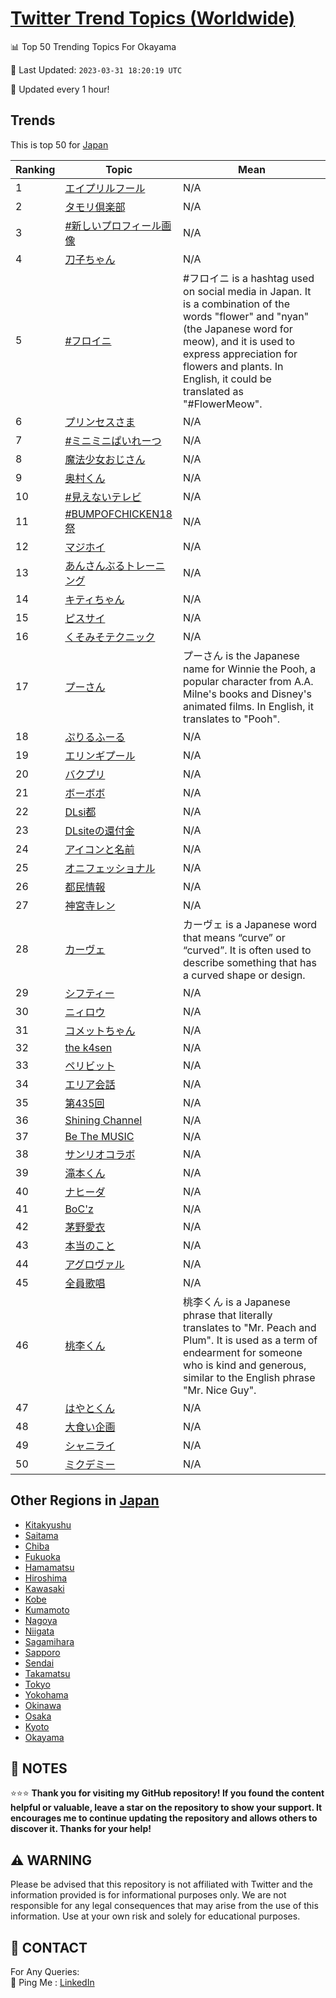 [Twitter Trend Topics (Worldwide)](https://github.com/ErcinDedeoglu/Twitter-Trend-Topics)
==========


📊 Top 50 Trending Topics For Okayama

📆 Last Updated: `2023-03-31 18:20:19 UTC`

🔧 Updated every 1 hour!


## Trends

This is top 50 for [Japan](</Japan>)

| Ranking | Topic | Mean |
| ------- | ------------ | ------------ |
| 1 | [エイプリルフール](http://twitter.com/search?q=%e3%82%a8%e3%82%a4%e3%83%97%e3%83%aa%e3%83%ab%e3%83%95%e3%83%bc%e3%83%ab) | N/A |
| 2 | [タモリ倶楽部](http://twitter.com/search?q=%e3%82%bf%e3%83%a2%e3%83%aa%e5%80%b6%e6%a5%bd%e9%83%a8) | N/A |
| 3 | [#新しいプロフィール画像](http://twitter.com/search?q=%23%e6%96%b0%e3%81%97%e3%81%84%e3%83%97%e3%83%ad%e3%83%95%e3%82%a3%e3%83%bc%e3%83%ab%e7%94%bb%e5%83%8f) | N/A |
| 4 | [刀子ちゃん](http://twitter.com/search?q=%e5%88%80%e5%ad%90%e3%81%a1%e3%82%83%e3%82%93) | N/A |
| 5 | [#フロイニ](http://twitter.com/search?q=%23%e3%83%95%e3%83%ad%e3%82%a4%e3%83%8b) | #フロイニ is a hashtag used on social media in Japan. It is a combination of the words "flower" and "nyan" (the Japanese word for meow), and it is used to express appreciation for flowers and plants. In English, it could be translated as "#FlowerMeow". |
| 6 | [プリンセスさま](http://twitter.com/search?q=%e3%83%97%e3%83%aa%e3%83%b3%e3%82%bb%e3%82%b9%e3%81%95%e3%81%be) | N/A |
| 7 | [#ミニミニぱいれーつ](http://twitter.com/search?q=%23%e3%83%9f%e3%83%8b%e3%83%9f%e3%83%8b%e3%81%b1%e3%81%84%e3%82%8c%e3%83%bc%e3%81%a4) | N/A |
| 8 | [魔法少女おじさん](http://twitter.com/search?q=%e9%ad%94%e6%b3%95%e5%b0%91%e5%a5%b3%e3%81%8a%e3%81%98%e3%81%95%e3%82%93) | N/A |
| 9 | [奥村くん](http://twitter.com/search?q=%e5%a5%a5%e6%9d%91%e3%81%8f%e3%82%93) | N/A |
| 10 | [#見えないテレビ](http://twitter.com/search?q=%23%e8%a6%8b%e3%81%88%e3%81%aa%e3%81%84%e3%83%86%e3%83%ac%e3%83%93) | N/A |
| 11 | [#BUMPOFCHICKEN18祭](http://twitter.com/search?q=%23BUMPOFCHICKEN18%e7%a5%ad) | N/A |
| 12 | [マジホイ](http://twitter.com/search?q=%e3%83%9e%e3%82%b8%e3%83%9b%e3%82%a4) | N/A |
| 13 | [あんさんぶるトレーニング](http://twitter.com/search?q=%e3%81%82%e3%82%93%e3%81%95%e3%82%93%e3%81%b6%e3%82%8b%e3%83%88%e3%83%ac%e3%83%bc%e3%83%8b%e3%83%b3%e3%82%b0) | N/A |
| 14 | [キティちゃん](http://twitter.com/search?q=%e3%82%ad%e3%83%86%e3%82%a3%e3%81%a1%e3%82%83%e3%82%93) | N/A |
| 15 | [ピスサイ](http://twitter.com/search?q=%e3%83%94%e3%82%b9%e3%82%b5%e3%82%a4) | N/A |
| 16 | [くそみそテクニック](http://twitter.com/search?q=%e3%81%8f%e3%81%9d%e3%81%bf%e3%81%9d%e3%83%86%e3%82%af%e3%83%8b%e3%83%83%e3%82%af) | N/A |
| 17 | [プーさん](http://twitter.com/search?q=%e3%83%97%e3%83%bc%e3%81%95%e3%82%93) | プーさん is the Japanese name for Winnie the Pooh, a popular character from A.A. Milne's books and Disney's animated films. In English, it translates to "Pooh". |
| 18 | [ぷりるふーる](http://twitter.com/search?q=%e3%81%b7%e3%82%8a%e3%82%8b%e3%81%b5%e3%83%bc%e3%82%8b) | N/A |
| 19 | [エリンギプール](http://twitter.com/search?q=%e3%82%a8%e3%83%aa%e3%83%b3%e3%82%ae%e3%83%97%e3%83%bc%e3%83%ab) | N/A |
| 20 | [バクプリ](http://twitter.com/search?q=%e3%83%90%e3%82%af%e3%83%97%e3%83%aa) | N/A |
| 21 | [ボーボボ](http://twitter.com/search?q=%e3%83%9c%e3%83%bc%e3%83%9c%e3%83%9c) | N/A |
| 22 | [DLsi都](http://twitter.com/search?q=DLsi%e9%83%bd) | N/A |
| 23 | [DLsiteの還付金](http://twitter.com/search?q=DLsite%e3%81%ae%e9%82%84%e4%bb%98%e9%87%91) | N/A |
| 24 | [アイコンと名前](http://twitter.com/search?q=%e3%82%a2%e3%82%a4%e3%82%b3%e3%83%b3%e3%81%a8%e5%90%8d%e5%89%8d) | N/A |
| 25 | [オニフェッショナル](http://twitter.com/search?q=%e3%82%aa%e3%83%8b%e3%83%95%e3%82%a7%e3%83%83%e3%82%b7%e3%83%a7%e3%83%8a%e3%83%ab) | N/A |
| 26 | [都民情報](http://twitter.com/search?q=%e9%83%bd%e6%b0%91%e6%83%85%e5%a0%b1) | N/A |
| 27 | [神宮寺レン](http://twitter.com/search?q=%e7%a5%9e%e5%ae%ae%e5%af%ba%e3%83%ac%e3%83%b3) | N/A |
| 28 | [カーヴェ](http://twitter.com/search?q=%e3%82%ab%e3%83%bc%e3%83%b4%e3%82%a7) | カーヴェ is a Japanese word that means “curve” or “curved”. It is often used to describe something that has a curved shape or design. |
| 29 | [シフティー](http://twitter.com/search?q=%e3%82%b7%e3%83%95%e3%83%86%e3%82%a3%e3%83%bc) | N/A |
| 30 | [ニィロウ](http://twitter.com/search?q=%e3%83%8b%e3%82%a3%e3%83%ad%e3%82%a6) | N/A |
| 31 | [コメットちゃん](http://twitter.com/search?q=%e3%82%b3%e3%83%a1%e3%83%83%e3%83%88%e3%81%a1%e3%82%83%e3%82%93) | N/A |
| 32 | [the k4sen](http://twitter.com/search?q=the+k4sen) | N/A |
| 33 | [ペリビット](http://twitter.com/search?q=%e3%83%9a%e3%83%aa%e3%83%93%e3%83%83%e3%83%88) | N/A |
| 34 | [エリア会話](http://twitter.com/search?q=%e3%82%a8%e3%83%aa%e3%82%a2%e4%bc%9a%e8%a9%b1) | N/A |
| 35 | [第435回](http://twitter.com/search?q=%e7%ac%ac435%e5%9b%9e) | N/A |
| 36 | [Shining Channel](http://twitter.com/search?q=Shining+Channel) | N/A |
| 37 | [Be The MUSIC](http://twitter.com/search?q=Be+The+MUSIC) | N/A |
| 38 | [サンリオコラボ](http://twitter.com/search?q=%e3%82%b5%e3%83%b3%e3%83%aa%e3%82%aa%e3%82%b3%e3%83%a9%e3%83%9c) | N/A |
| 39 | [滝本くん](http://twitter.com/search?q=%e6%bb%9d%e6%9c%ac%e3%81%8f%e3%82%93) | N/A |
| 40 | [ナヒーダ](http://twitter.com/search?q=%e3%83%8a%e3%83%92%e3%83%bc%e3%83%80) | N/A |
| 41 | [BoC'z](http://twitter.com/search?q=BoC%27z) | N/A |
| 42 | [茅野愛衣](http://twitter.com/search?q=%e8%8c%85%e9%87%8e%e6%84%9b%e8%a1%a3) | N/A |
| 43 | [本当のこと](http://twitter.com/search?q=%e6%9c%ac%e5%bd%93%e3%81%ae%e3%81%93%e3%81%a8) | N/A |
| 44 | [アグロヴァル](http://twitter.com/search?q=%e3%82%a2%e3%82%b0%e3%83%ad%e3%83%b4%e3%82%a1%e3%83%ab) | N/A |
| 45 | [全員歌唱](http://twitter.com/search?q=%e5%85%a8%e5%93%a1%e6%ad%8c%e5%94%b1) | N/A |
| 46 | [桃李くん](http://twitter.com/search?q=%e6%a1%83%e6%9d%8e%e3%81%8f%e3%82%93) | 桃李くん is a Japanese phrase that literally translates to "Mr. Peach and Plum". It is used as a term of endearment for someone who is kind and generous, similar to the English phrase "Mr. Nice Guy". |
| 47 | [はやとくん](http://twitter.com/search?q=%e3%81%af%e3%82%84%e3%81%a8%e3%81%8f%e3%82%93) | N/A |
| 48 | [大食い企画](http://twitter.com/search?q=%e5%a4%a7%e9%a3%9f%e3%81%84%e4%bc%81%e7%94%bb) | N/A |
| 49 | [シャニライ](http://twitter.com/search?q=%e3%82%b7%e3%83%a3%e3%83%8b%e3%83%a9%e3%82%a4) | N/A |
| 50 | [ミクデミー](http://twitter.com/search?q=%e3%83%9f%e3%82%af%e3%83%87%e3%83%9f%e3%83%bc) | N/A |



## Other Regions in [Japan](</Japan>)

* [Kitakyushu](</Japan/Kitakyushu.md>)
* [Saitama](</Japan/Saitama.md>)
* [Chiba](</Japan/Chiba.md>)
* [Fukuoka](</Japan/Fukuoka.md>)
* [Hamamatsu](</Japan/Hamamatsu.md>)
* [Hiroshima](</Japan/Hiroshima.md>)
* [Kawasaki](</Japan/Kawasaki.md>)
* [Kobe](</Japan/Kobe.md>)
* [Kumamoto](</Japan/Kumamoto.md>)
* [Nagoya](</Japan/Nagoya.md>)
* [Niigata](</Japan/Niigata.md>)
* [Sagamihara](</Japan/Sagamihara.md>)
* [Sapporo](</Japan/Sapporo.md>)
* [Sendai](</Japan/Sendai.md>)
* [Takamatsu](</Japan/Takamatsu.md>)
* [Tokyo](</Japan/Tokyo.md>)
* [Yokohama](</Japan/Yokohama.md>)
* [Okinawa](</Japan/Okinawa.md>)
* [Osaka](</Japan/Osaka.md>)
* [Kyoto](</Japan/Kyoto.md>)
* [Okayama](</Japan/Okayama.md>)



## 📝 NOTES

⭐⭐⭐ **Thank you for visiting my GitHub repository! If you found the content helpful or valuable, leave a star on the repository to show your support. It encourages me to continue updating the repository and allows others to discover it. Thanks for your help!**


## ⚠️ WARNING

Please be advised that this repository is not affiliated with Twitter and the information provided is for informational purposes only. We are not responsible for any legal consequences that may arise from the use of this information. Use at your own risk and solely for educational purposes.


## 📨 CONTACT

 For Any Queries:  
            🏓 Ping Me : [LinkedIn](https://www.linkedin.com/in/ercindedeoglu/)
